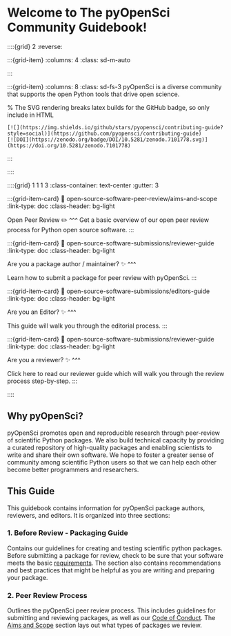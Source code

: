 # Welcome to The pyOpenSci Community Guidebook!


::::{grid} 2
:reverse:


:::{grid-item}
:columns: 4
:class: sd-m-auto


:::  

:::{grid-item}
:columns: 8
:class: sd-fs-3
pyOpenSci is a diverse community that supports the open Python tools that 
drive open science.

<!-- 
Removing button for the time being
```{button-ref} start/your-first-book
:ref-type: doc
:color: primary
:class: sd-rounded-pill float-left


Get Involved (Maybe a link to a get involved page)
``` -->

% The SVG rendering breaks latex builds for the GitHub badge, so only include in HTML
```{only} html
[![](https://img.shields.io/github/stars/pyopensci/contributing-guide?style=social)](https://github.com/pyopensci/contributing-guide)
[![DOI](https://zenodo.org/badge/DOI/10.5281/zenodo.7101778.svg)](https://doi.org/10.5281/zenodo.7101778)
```

:::

::::
<!-- I think this is the end of the header - below begins the next grid-->

::::{grid} 1 1 1 3
:class-container: text-center
:gutter: 3

:::{grid-item-card}
:link: open-source-software-peer-review/aims-and-scope
:link-type: doc
:class-header: bg-light

Open Peer Review ✏️
^^^
Get a basic overview of our open peer review process for Python open source
software.
:::

:::{grid-item-card}
:link: open-source-software-submissions/reviewer-guide
:link-type: doc
:class-header: bg-light

Are you a package author / maintainer? ✨
^^^

Learn how to submit a package for peer review with pyOpenSci.
:::

:::{grid-item-card}
:link: open-source-software-submissions/editors-guide
:link-type: doc
:class-header: bg-light

Are you an Editor? ✨
^^^

This guide will walk you through the editorial process.
:::

:::{grid-item-card}
:link: open-source-software-submissions/reviewer-guide
:link-type: doc
:class-header: bg-light

Are you a reviewer? ✨
^^^

Click here to read our reviewer guide which will walk you through the review
process step-by-step.
:::

::::


## Why pyOpenSci?
pyOpenSci promotes open and reproducible research through peer-review of 
scientific Python packages. We also build technical capacity by providing a 
curated repository of high-quality packages and enabling scientists to write 
and share their own software. We hope to foster a greater sense of community 
among scientific Python users so that we can help each other become better 
programmers and researchers.

## This Guide
This guidebook contains information for pyOpenSci package authors, reviewers, 
and editors. It is organized into three sections:

### 1. Before Review - Packaging Guide
Contains our guidelines for creating and testing scientific python packages. 
Before submitting a package for review, check to be sure that your software 
meets the basic [requirements](authoring/overview#overview). The section also 
contains recommendations and best practices that might be helpful as you are 
writing and preparing your package.

### 2. Peer Review Process
Outlines the pyOpenSci peer review process. This includes guidelines for 
submitting and reviewing packages, as well as our 
[Code of Conduct](open-source-software-peer-review/code-of-conduct). The 
[Aims and Scope](open-source-software-peer-review/aims-and-scope) section 
lays out what types of packages we review.
